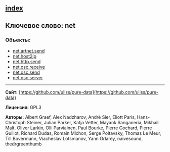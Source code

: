 [index](../index.html)
---

## Ключевое слово: net

### Объекты:
* [net.artnet.send](../net.artnet.send.html)
* [net.host2ip](../net.host2ip.html)
* [net.http.send](../net.http.send.html)
* [net.osc.receive](../net.osc.receive.html)
* [net.osc.send](../net.osc.send.html)
* [net.osc.server](../net.osc.server.html)

---
**Сайт:** [https://github.com/uliss/pure-data](https://github.com/uliss/pure-data)

**Лицензия:** GPL3

**Авторы:** Albert Graef, Alex Nadzharov, André Sier, Eliott Paris, Hans-Christoph Steiner, Julian Parker, Katja Vetter, Mayank Sanganeria, Mikhail Malt, Oliver Larkin, Olli Parviainen, Paul Bourke, Pierre Cochard, Pierre Guillot, Richard Dudas, Romain Michon, Serge Poltavsky, Thomas Le Meur, Till Bovermann, Viacheslav Lotsmanov, Yann Orlarey, naivesound, thedrgreenthumb
